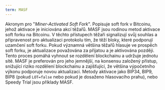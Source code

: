 ```yaml
---
term: MASF
---
```


Akronym pro "*Miner-Activated Soft Fork*". Popisuje soft fork v Bitcoinu, jehož aktivace je iniciována akcí těžařů. MASF jsou rodinou metod aktivace soft forku na Bitcoinu. V těchto přístupech těžaři signalizují svůj souhlas a připravenost pro aktualizaci protokolu tím, že těží bloky, které podporují uzamčení soft forku. Pokud významná většina těžařů hlasuje ve prospěch soft forku, je aktualizace považována za přijatou a je aktivována později. Tento proces pomáhá vyhnout se rozdělení blockchainu a udržuje jednotu sítě. MASF je preferován pro jeho jemnější, na konsensu založený přístup, snižující riziko rozdělení blockchainu a zajišťující, že většina výpočetního výkonu podporuje novou aktualizaci. Metody aktivace jako BIP34, BIP9, BIP8 (pokud `LOT=false` nebo pokud je dosaženo hlasovacího prahu), nebo Speedy Trial jsou příklady MASF.
